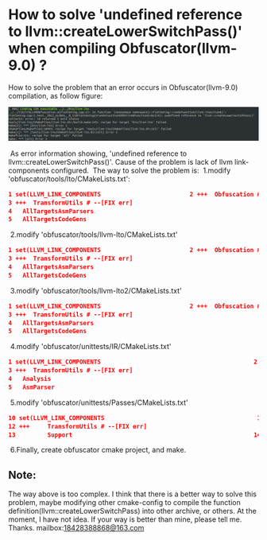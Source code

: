 # How to solve 'undefined reference to llvm::createLowerSwitchPass()' when compiling Obfuscator(llvm-9.0) ?

How to solve the problem that an error occurs in Obfuscator(llvm-9.0) compilation, as follow figure:

![obfuscator_compilation_error img](./img/obfuscator_compilation_error.png)

​	As error information showing, 'undefined reference to llvm::createLowerSwitchPass()'. Cause of the problem is lack of llvm link-components configured.
​	The way to solve the problem is:
​	1.modify 'obfuscator/tools/lto/CMakeLists.txt':

```cmake
1 set(LLVM_LINK_COMPONENTS                         2 +++  Obfuscation # --[FIX err]
3 +++  TransformUtils # --[FIX err]
4   AllTargetsAsmParsers
5   AllTargetsCodeGens

```

​	2.modify 'obfuscator/tools/llvm-lto/CMakeLists.txt'

```cmake
1 set(LLVM_LINK_COMPONENTS                         2 +++  Obfuscation # --[FIX err]
3 +++  TransformUtils # --[FIX err]
4   AllTargetsAsmParsers
5   AllTargetsCodeGens
```

​	3.modify 'obfuscator/tools/llvm-lto2/CMakeLists.txt'

```cmake
1 set(LLVM_LINK_COMPONENTS                         2 +++  Obfuscation # --[FIX err]
3 +++  TransformUtils # --[FIX err]
4   AllTargetsAsmParsers
5   AllTargetsCodeGens
```



​	4.modify 'obfuscator/unittests/IR/CMakeLists.txt'

```cmake
1 set(LLVM_LINK_COMPONENTS                                           2 +++  Obfuscation # --[FIX err]
3 +++  TransformUtils # --[FIX err]
4   Analysis
5   AsmParser
```



​	5.modify 'obfuscator/unittests/Passes/CMakeLists.txt'

```cmake
10 set(LLVM_LINK_COMPONENTS                                           11 +++     Obfuscation # --[FIX err]
12 +++     TransformUtils # --[FIX err]
13         Support                                                   14         Passes                                                     15         Core)
```

​	6.Finally, create obfuscator cmake project, and make.

## Note:

The way above is too complex. I think that there is a better way to solve this problem, maybe modifying other cmake-config to compile the function definition(llvm::createLowerSwitchPass) into other archive, or others. At the moment, I have not idea.
If your way is better than mine, please tell me. Thanks.
mailbox:18428388868@163.com

